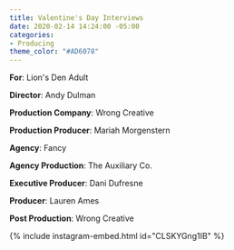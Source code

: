 ```yaml
---
title: Valentine's Day Interviews
date: 2020-02-14 14:24:00 -05:00
categories:
- Producing
theme_color: "#AD6078"
---
```


**For**: Lion's Den Adult

**Director**: Andy Dulman

**Production Company**: Wrong Creative

**Production Producer**: Mariah Morgenstern

**Agency**: Fancy

**Agency Production**: The Auxiliary Co.

**Executive Producer**: Dani Dufresne

**Producer**: Lauren Ames

**Post Production**: Wrong Creative

{% include instagram-embed.html id="CLSKYGng1IB" %}
